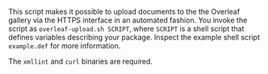This script makes it possible to upload documents to the the Overleaf gallery
via the HTTPS interface in an automated fashion. You invoke the script as
`overleaf-upload.sh SCRIPT`, where `SCRIPT` is a shell script that defines
variables describing your package. Inspect the example shell script
`example.def` for more information.

The `xmllint` and `curl` binaries are required.
